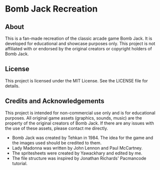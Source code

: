 # Bomb Jack Recreation

## About
This is a fan-made recreation of the classic arcade game Bomb Jack. It is developed for educational and showcase purposes only. This project is not affiliated with or endorsed by the original creators or copyright holders of Bomb Jack.

## License
This project is licensed under the MIT License. See the LICENSE file for details.

## Credits and Acknowledgements
This project is intended for non-commercial use only and is for educational purposes. All original game assets (graphics, sounds, music) are the property of the original creators of Bomb Jack. If there are any issues with the use of these assets, please contact me directly.

- Bomb Jack was created by Tehkan in 1984. The idea for the game and the images used should be credited to them.
- Lady Madonna was written by John Lennon and Paul McCartney.
- The spritesheets were created by Yawackhary and edited by me.
- The file structure was inspired by Jonathan Richards' Pacmancode tutorial.
